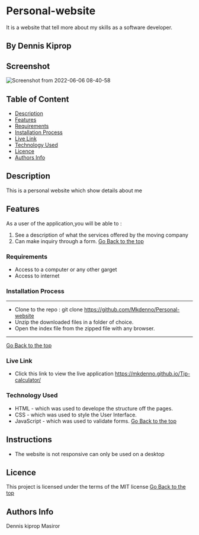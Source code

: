 # Personal-website
It is a website that tell more about my skills as a software developer.
 ## By Dennis Kiprop
## Screenshot
![Screenshot from 2022-06-06 08-40-58](https://user-images.githubusercontent.com/104482846/172101759-12d6be2e-e1dc-4350-a86d-85500c8cfb41.png)
 ## Table of Content
 - [Description](#description)
 - [Features](#features)
 - [Requirements](#requirements)
 - [Installation Process](#installation-Process)
 - [Live Link](#Live-Link)
 - [Technology  Used](#technology-Used)
 - [Licence](#licence)
 - [Authors Info](#Authors-Info)
 ## Description
 This is a personal website which show details about me
## Features
As a user of the application,you will be able to :
1. See a description of what the services offered by the moving company
2. Can make inquiry through a form.
[Go Back to the top](#Personal-website)
 ###  Requirements
 * Access to  a computer or any other garget
 * Access to internet
 ### Installation Process
 ****
* Clone to the repo : git clone https://github.com/Mkdenno/Personal-website
* Unzip the downloaded files in a folder of choice.
* Open the index file from the zipped file with any browser.
 ****
 [Go Back to the top](#Personal-website)
### Live Link
- Click this link to view the live application https://mkdenno.github.io/Tip-calculator/
### Technology  Used
* HTML - which was used to develope the structure off the pages.
* CSS - which was used to style the User Interface.
* JavaScript - which was used to validate forms.
[Go Back to the top](#Personal-website)
## Instructions
* The website is not responsive can only be used on a desktop
## Licence
This project is licensed under the terms of the MIT license
[Go Back to the top](#Personal-website)
## Authors Info
Dennis kiprop Masiror
